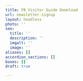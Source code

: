```yaml
---
title: FB Visitor Guide Download
url: newsletter-signup
layout: headless
photo: ''
seo:
  title: ''
  description: ''
  imgalt: ''
  image: ''
aliases: []
accordion_sections: []
boxes: []
draft: true

---
```

<script type="text/javascript" src="https://form.jotform.com/jsform/211596451244152"></script>